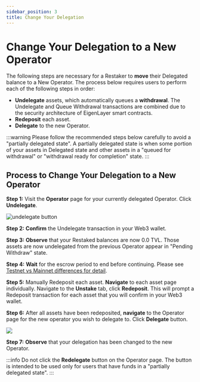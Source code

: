 ```yaml
---
sidebar_position: 3
title: Change Your Delegation
---
```


# Change Your Delegation to a New Operator

The following steps are necessary for a Restaker to **move** their Delegated balance to a New Operator. The process below requires users to perform each of the following steps in order:
- **Undelegate** assets, which automatically queues a **withdrawal**. The Undelegate and Queue Withdrawal transactions are combined due to the security architecture of EigenLayer smart contracts. 
- **Redeposit** each asset.
- **Delegate** to the new Operator.

:::warning
Please follow the recommended steps below carefully to avoid a "partially delegated state". A partially delegated state is when some portion of your assets in Delegated state and other assets in a "queued for withdrawal" or "withdrawal ready for completion" state.
:::

## Process to Change Your Delegation to a New Operator

**Step 1:** Visit the **Operator** page for your currently delegated Operator. Click **Undelegate**.

![undelegate button](/img/restake-guides/delegate-3.png)


**Step 2:** **Confirm** the Undelegate transaction in your Web3 wallet.

**Step 3:** **Observe** that your Restaked balances are now 0.0 TVL. Those assets are now undelegated from the previous Operator appear in "Pending Withdraw" state.

**Step 4:** **Wait** for the escrow period to end before continuing. Please see [Testnet vs Mainnet differences for detail](/docs/restakers/restaking-guides/testnet/README.md#testnet-vs-mainnet-differences).

**Step 5:** Manually Redeposit each asset. **Navigate** to each asset page individually. Navigate to the  **Unstake** tab, click **Redeposit**. This will prompt a Redeposit transaction for each asset that you will confirm in your Web3 wallet.

**Step 6:** After all assets have been redeposited, **navigate** to the Operator page for the new operator you wish to delegate to. Click **Delegate** button.


![](/img/restake-guides/delegate-2.png)


**Step 7:** **Observe** that your delegation has been changed to the new Operator.


:::info
Do not click the **Redelegate** button on the Operator page. The button is intended to be used only for users that have funds in a "partially delegated state".
:::